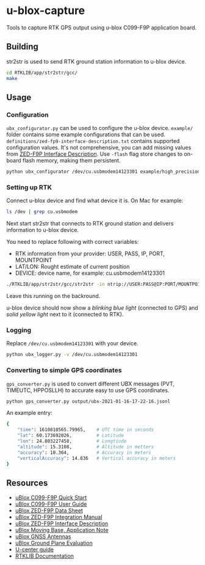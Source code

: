 # u-blox-capture

Tools to capture RTK GPS output using u-blox C099-F9P application board.

## Building

str2str is used to send RTK ground station information to u-blox device.

``` bash
cd RTKLIB/app/str2str/gcc/
make
```

## Usage

### Configuration

`ubx_configurator.py` can be used to configure the u-blox device. `example/` folder contains some example configurations that can be used. `definitions/zed-fp9-interface-description.txt` contains supported configuration values. It's not comprehensive, you can add missing values from [ZED-F9P Interface Description](https://www.u-blox.com/en/docs/UBX-18010854). Use `-flash` flag store changes to on-board flash memory, making them persistent.

``` bash
python ubx_configurator /dev/cu.usbmodem14123301 example/high_precision_gps_only.cfg
```

### Setting up RTK

Connect u-blox device and find what device it is. On Mac for example:
``` bash
ls /dev | grep cu.usbmodem
```

Next start str2str that connects to RTK ground station and delivers information to u-blox device.

You need to replace following with correct variables:
* RTK information from your provider: USER, PASS, IP, PORT, MOUNTPOINT
* LAT/LON: Rought estimate of current position
* DEVICE: device name, for example: cu.usbmodem14123301

``` bash
./RTKLIB/app/str2str/gcc/str2str -in ntrip://USER:PASS@IP:PORT/MOUNTPOINT -p LAT LON 0.0 -n 250 -out serial://DEVICE:460800:8:n:1
```

Leave this running on the backround.

u-blox device should now show a *blinking blue light* (connected to GPS) and *solid yellow light* next to it (connected to RTK).

### Logging

Replace `/dev/cu.usbmodem14123301` with your device.

``` bash
python ubx_logger.py -v /dev/cu.usbmodem14123301
```

### Converting to simple GPS coordinates

`gps_converter.py` is used to convert different UBX messages (PVT, TIMEUTC, HPPOSLLH) to accurate easy to use GPS coordinates.

``` bash
python gps_converter.py output/ubx-2021-01-16-17-22-16.jsonl
```

An example entry:

``` bash
{
    "time": 1610810565.79965,    # UTC time in seconds
    "lat": 60.173692026,         # Latitude
    "lon": 24.803227458,         # Longtiude
    "altitude": 15.3108,         # Altitude in metters
    "accuracy": 10.364,          # Accuracy in meters
    "verticalAccuracy": 14.836   # Vertical accuracy in meters
}
```

## Resources

* [uBlox C099-F9P Quick Start](https://www.u-blox.com/en/docs/UBX-18052242)
* [uBlox C099-F9P User Guide](https://www.u-blox.com/en/docs/UBX-18055649)
* [uBlox ZED-F9P Data Sheet](https://www.u-blox.com/en/docs/UBX-17051259)
* [uBlox ZED-F9P Integration Manual](https://www.u-blox.com/sites/default/files/ZED-F9P_IntegrationManual_%28UBX-18010802%29.pdf)
* [uBlox ZED-F9P Interface Description](https://www.u-blox.com/en/docs/UBX-18010854)
* [uBlox Moving Base, Application Note](https://www.u-blox.com/sites/default/files/ZED-F9P-MovingBase_AppNote_%28UBX-19009093%29.pdf)
* [uBlox GNSS Antennas](https://www.u-blox.com/sites/default/files/products/documents/GNSS-Antennas_AppNote_%28UBX-15030289%29.pdf)
* [uBlox Ground Plane Evaluation](https://cdn.sparkfun.com/assets/0/c/0/1/c/AntennasForRTK_WhitePaper__UBX-16010559_.pdf)
* [U-center guide](https://www.u-blox.com/en/docs/UBX-13005250)
* [RTKLIB Documentation](http://www.rtklib.com/prog/manual_2.4.2.pdf)